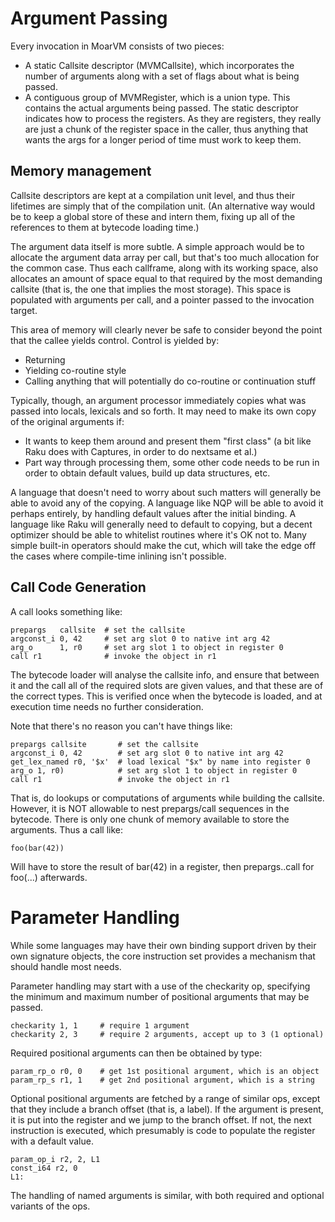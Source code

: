 # Argument Passing
Every invocation in MoarVM consists of two pieces:

* A static Callsite descriptor (MVMCallsite), which incorporates the
  number of arguments along with a set of flags about what is being
  passed.
* A contiguous group of MVMRegister, which is a union type. This contains
  the actual arguments being passed. The static descriptor indicates how
  to process the registers. As they are registers, they really are just a
  chunk of the register space in the caller, thus anything that wants the
  args for a longer period of time must work to keep them.

## Memory management
Callsite descriptors are kept at a compilation unit level, and thus their
lifetimes are simply that of the compilation unit. (An alternative way would
be to keep a global store of these and intern them, fixing up all of the
references to them at bytecode loading time.)

The argument data itself is more subtle. A simple approach would be to
allocate the argument data array per call, but that's too much allocation
for the common case. Thus each callframe, along with its working space,
also allocates an amount of space equal to that required by the most
demanding callsite (that is, the one that implies the most storage). This
space is populated with arguments per call, and a pointer passed to the
invocation target.

This area of memory will clearly never be safe to consider beyond the point
that the callee yields control. Control is yielded by:

* Returning
* Yielding co-routine style
* Calling anything that will potentially do co-routine or continuation stuff

Typically, though, an argument processor immediately copies what was passed
into locals, lexicals and so forth. It may need to make its own copy of the
original arguments if:

* It wants to keep them around and present them "first class" (a bit like
  Raku does with Captures, in order to do nextsame et al.)
* Part way through processing them, some other code needs to be run in order
  to obtain default values, build up data structures, etc.

A language that doesn't need to worry about such matters will generally be
able to avoid any of the copying. A language like NQP will be able to avoid
it perhaps entirely, by handling default values after the initial binding.
A language like Raku will generally need to default to copying, but a
decent optimizer should be able to whitelist routines where it's OK not to.
Many simple built-in operators should make the cut, which will take the edge
off the cases where compile-time inlining isn't possible.

## Call Code Generation
A call looks something like:

    prepargs   callsite  # set the callsite
    argconst_i 0, 42     # set arg slot 0 to native int arg 42
    arg_o      1, r0     # set arg slot 1 to object in register 0
    call r1              # invoke the object in r1

The bytecode loader will analyse the callsite info, and ensure that between
it and the call all of the required slots are given values, and that these are
of the correct types. This is verified once when the bytecode is loaded, and
at execution time needs no further consideration.

Note that there's no reason you can't have things like:

    prepargs callsite       # set the callsite
    argconst_i 0, 42        # set arg slot 0 to native int arg 42
    get_lex_named r0, '$x'  # load lexical "$x" by name into register 0
    arg_o 1, r0)            # set arg slot 1 to object in register 0
    call r1                 # invoke the object in r1

That is, do lookups or computations of arguments while building the callsite.
However, it is NOT allowable to nest prepargs/call sequences in the bytecode.
There is only one chunk of memory available to store the arguments. Thus a
call like:

    foo(bar(42))

Will have to store the result of bar(42) in a register, then prepargs..call
for foo(...) afterwards.

# Parameter Handling
While some languages may have their own binding support driven by their own
signature objects, the core instruction set provides a mechanism that should
handle most needs.

Parameter handling may start with a use of the checkarity op, specifying the
minimum and maximum number of positional arguments that may be passed.

    checkarity 1, 1     # require 1 argument
    checkarity 2, 3     # require 2 arguments, accept up to 3 (1 optional)

Required positional arguments can then be obtained by type:

    param_rp_o r0, 0    # get 1st positional argument, which is an object
    param_rp_s r1, 1    # get 2nd positional argument, which is a string

Optional positional arguments are fetched by a range of similar ops, except
that they include a branch offset (that is, a label). If the argument is
present, it is put into the register and we jump to the branch offset. If
not, the next instruction is executed, which presumably is code to populate
the register with a default value.

    param_op_i r2, 2, L1
    const_i64 r2, 0
    L1:

The handling of named arguments is similar, with both required and optional
variants of the ops.
